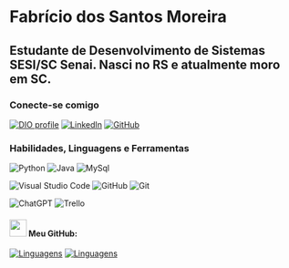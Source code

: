 # Fabrício dos Santos Moreira

## Estudante de Desenvolvimento de Sistemas SESI/SC Senai. Nasci no RS e atualmente moro em SC.

### Conecte-se comigo

[![DIO profile](https://img.shields.io/badge/-Meu%20Perfil%20na%20DIO-30A3DER?style=for-the-badge&logoColor=white&color=purple)](https://www.dio.me/users/fabriciosantosmoreira)
[![LinkedIn](https://img.shields.io/badge/-LinkedIn-%230A66C2?style=for-the-badge&labelColor=%230A66C2&logo=linkedin&logoColor=black)](https://www.linkedin.com/in/Fabrício-dos-Santos-Moreira)
[![GitHub](https://img.shields.io/badge/-GitHub-%230A66C2?style=for-the-badge&labelColor=FFF&logo=GitHub&logoColor=black&color=white)](https://github.com/FabricioDosSantosMoreira)

### Habilidades, Linguagens e Ferramentas

![Python](https://img.shields.io/badge/Python-%230E76A8?style=flat-square&labelColor=%23414141&logo=python&logoColor=white)
![Java](https://img.shields.io/badge/Java-%23EC2025?style=flat-square&labelColor=%23414141&logo=oracle&logoColor=white)
![MySql](https://img.shields.io/badge/MySql-%2300758F.svg?style=flat-square&labelColor=%23414141&logo=mysql&logoColor=white)

![Visual Studio Code](https://img.shields.io/badge/Visual%20Studio%20Code-%23007ACC?style=flat-square&labelColor=%23414141&logo=visual-studio-code&logoColor=white)
![GitHub](https://img.shields.io/badge/GitHub-%23181717?style=flat-square&labelColor=%23414141&logo=github&logoColor=white)
![Git](https://img.shields.io/badge/Git-%23F05032?style=flat-square&labelColor=%23414141&logo=git&logoColor=white)


![ChatGPT](https://img.shields.io/badge/ChatGPT-%236872B2?style=flat-square&labelColor=%23414141&logo=openai&logoColor=white)
![Trello](https://img.shields.io/badge/Trello-%23026AA7?style=flat-square&labelColor=%23414141&logo=trello&logoColor=white)

#### <img src="https://github.githubassets.com/images/modules/logos_page/GitHub-Mark.png" width="30" style="vertical-align: down;"> Meu GitHub: 

[![Linguagens](https://github-readme-stats.vercel.app/api?username=FabricioDosSantosMoreira&show_icons=true&locale=pt-BR&theme=monokai)](https://github.com/FabricioDosSantosMoreira?tab=repositories)
[![Linguagens](https://github-readme-stats.vercel.app/api/top-langs/?username=FabricioDosSantosMoreira&layout=compact&locale=pt-BR&&theme=monokai)](https://github.com/FabricioDosSantosMoreira?tab=repositories)
